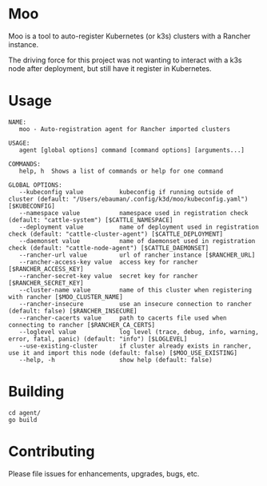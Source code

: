 # Moo

Moo is a tool to auto-register Kubernetes (or k3s) clusters with a Rancher instance.

The driving force for this project was not wanting to interact with a k3s node after deployment,
but still have it register in Kubernetes.

# Usage

```text
NAME:
   moo - Auto-registration agent for Rancher imported clusters

USAGE:
   agent [global options] command [command options] [arguments...]

COMMANDS:
   help, h  Shows a list of commands or help for one command

GLOBAL OPTIONS:
   --kubeconfig value          kubeconfig if running outside of cluster (default: "/Users/ebauman/.config/k3d/moo/kubeconfig.yaml") [$KUBECONFIG]
   --namespace value           namespace used in registration check (default: "cattle-system") [$CATTLE_NAMESPACE]
   --deployment value          name of deployment used in registration check (default: "cattle-cluster-agent") [$CATTLE_DEPLOYMENT]
   --daemonset value           name of daemonset used in registration check (default: "cattle-node-agent") [$CATTLE_DAEMONSET]
   --rancher-url value         url of rancher instance [$RANCHER_URL]
   --rancher-access-key value  access key for rancher [$RANCHER_ACCESS_KEY]
   --rancher-secret-key value  secret key for rancher [$RANCHER_SECRET_KEY]
   --cluster-name value        name of this cluster when registering with rancher [$MOO_CLUSTER_NAME]
   --rancher-insecure          use an insecure connection to rancher (default: false) [$RANCHER_INSECURE]
   --rancher-cacerts value     path to cacerts file used when connecting to rancher [$RANCHER_CA_CERTS]
   --loglevel value            log level (trace, debug, info, warning, error, fatal, panic) (default: "info") [$LOGLEVEL]
   --use-existing-cluster      if cluster already exists in rancher, use it and import this node (default: false) [$MOO_USE_EXISTING]
   --help, -h                  show help (default: false)

```


# Building

```text
cd agent/
go build
```

# Contributing

Please file issues for enhancements, upgrades, bugs, etc. 